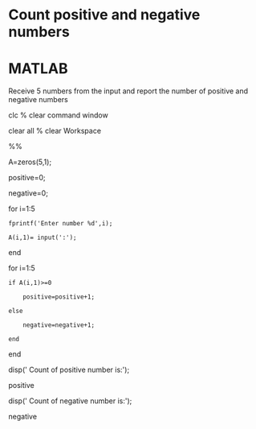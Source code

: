 # Count positive and negative numbers
# MATLAB

Receive 5 numbers from the input and report the number of positive and negative numbers


clc  % clear command window

clear all  % clear Workspace

%%

A=zeros(5,1);

positive=0;

negative=0;

for i=1:5

    fprintf('Enter number %d',i);
	
    A(i,1)= input(':');
	
end

for i=1:5

    if A(i,1)>=0
	
        positive=positive+1;
		
    else
	
        negative=negative+1;
		
    end
	
end

disp(' Count of positive number is:');

positive

disp(' Count of negative number is:');

negative
